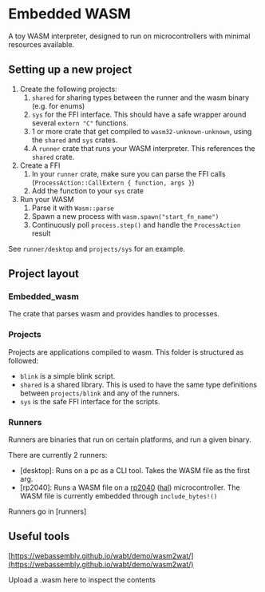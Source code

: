 # Embedded WASM

A toy WASM interpreter, designed to run on microcontrollers with minimal resources available.

## Setting up a new project

1. Create the following projects:
   1. `shared` for sharing types between the runner and the wasm binary (e.g. for enums)
   1. `sys` for the FFI interface. This should have a safe wrapper around several `extern "C"` functions.
   1. 1 or more crate that get compiled to `wasm32-unknown-unknown`, using the `shared` and `sys` crates.
   1. A `runner` crate that runs your WASM interpreter. This references the `shared` crate.
1. Create a FFI
   1. In your `runner` crate, make sure you can parse the FFI calls (`ProcessAction::CallExtern { function, args }`)
   1. Add the function to your `sys` crate
1. Run your WASM
   1. Parse it with `Wasm::parse`
   1. Spawn a new process with `wasm.spawn("start_fn_name")`
   1. Continuously poll `process.step()` and handle the `ProcessAction` result

See `runner/desktop` and `projects/sys` for an example.

## Project layout

### Embedded_wasm

The crate that parses wasm and provides handles to processes.

### Projects

Projects are applications compiled to wasm. This folder is structured as followed:
- `blink` is a simple blink script.
- `shared` is a shared library. This is used to have the same type definitions between `projects/blink` and any of the runners.
- `sys` is the safe FFI interface for the scripts.

### Runners
Runners are binaries that run on certain platforms, and run a given binary.

There are currently 2 runners:
- [desktop]: Runs on a pc as a CLI tool. Takes the WASM file as the first arg.
- [rp2040]: Runs a WASM file on a [rp2040](https://www.raspberrypi.com/products/rp2040/) ([hal](https://docs.rs/rp2040-hal)) microcontroller. The WASM file is currently embedded through `include_bytes!()`

Runners go in [runners]

## Useful tools

[https://webassembly.github.io/wabt/demo/wasm2wat/](https://webassembly.github.io/wabt/demo/wasm2wat/)

Upload a .wasm here to inspect the contents
